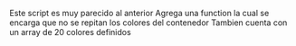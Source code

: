 Este script es muy parecido al anterior
Agrega una function la cual se encarga que no se repitan los colores del contenedor
Tambien cuenta con un array de 20 colores definidos
